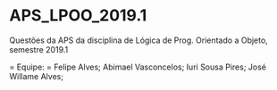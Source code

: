 # APS_LPOO_2019.1
Questões da APS da disciplina de Lógica de Prog. Orientado a Objeto, semestre 2019.1

  = Equipe: =
Felipe Alves;
Abimael Vasconcelos;
Iuri Sousa Pires;
José Willame Alves;
